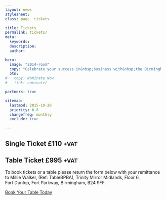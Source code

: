 ```yaml
---
layout: news
stylesheet:
class: page__tickets

title: Tickets
permalink: tickets/
meta:
  keywords:
  description:
  author:

hero:
  image: "2014-room"
  copy: "Celebrate your success in&nbsp;business with&nbsp;the Birmingham&nbsp;Post"
  btn:
#   copy: Nominate Now
#   link: nominate/

partners: true

sitemap:
  lastmod: 2015-10-20
  priority: 0.8
  changefreq: monthly
  exclude: true

---
```


## Single Ticket £110 <small>+VAT</small>

## Table Ticket £995 <small>+VAT</small>

To book tickets or a table please return the form below with your remittance to Millie&nbsp;Walker, (Ref: TableBPBA), Trinity&nbsp;Mirror&nbsp;Midlands, Floor&nbsp;6, Fort&nbsp;Dunlop, Fort&nbsp;Parkway, Birmingham, B24&nbsp;9FF.

<p itemprop="offers" itemscope itemtype="http://schema.org/Offer">
   <a itemprop="url" class="btn btn--primary btn__full" href="{{ site.media }}/documents/table-booking-form-v5.pdf">Book Your Table Today</a>
</p>
